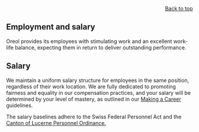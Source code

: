 <div id="readme" class="Box-body readme blob js-code-block-container">
<article class="markdown-body entry-content p-3 p-md-6" itemprop="text">
<p align="right">
<a href="https://github.com/oreol-ag/oreol-web#--advanced-computing-technologies">Back to top</a>
</p>

# Employment and salary

Oreol provides its employees with stimulating work and an excellent work-life balance, expecting them in return to deliver outstanding performance.

## Salary
We maintain a uniform salary structure for employees in the same position, regardless of their work location. We are fully dedicated to promoting fairness and equality in our compensation practices, and your salary will be determined by your level of mastery, as outlined in our [Making a Career](./making-a-career.md) guidelines. 

The salary baselines adhere to the Swiss Federal Personnel Act and the [Canton of Lucerne Personnel Ordinance.](https://personal.lu.ch/down_load/oeffentliche_dokumente/besoldung_verwaltungspersonal)

<!-- Pagem com a l'ETH es paguen els postdocs: https://ethz.ch/en/the-eth-zurich/working-teaching-and-research/welcome-center/employment-contract-and-salary/salary.html

i ho mapegem a https://personal.lu.ch/down_load/oeffentliche_dokumente/besoldung_verwaltungspersonal (taules a categoria 10)

Junior Programmer: Postdoc 1st year ~ CHF 90’000
Programmer: Postdoc 2nd year ~ CHF 95’000
Senior Programmer: Postdoc 3rd year ~ 100’000
Lead Programmer: CHF 110’000
Principal Programmer: CHF 120’000 -->